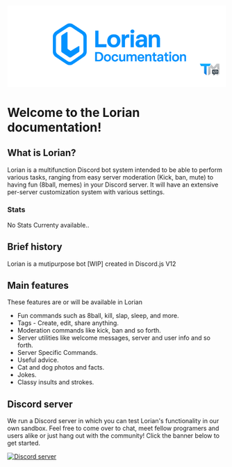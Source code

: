 
![banner](img/lorianbanner.png)
# Welcome to the Lorian documentation! 

## What is Lorian?

Lorian is a multifunction Discord bot system intended to be able to perform various tasks, ranging from easy server moderation \(Kick, ban, mute\) to having fun \(8ball, memes\) in your Discord server. It will have an extensive per-server customization system with various settings.

### Stats

No Stats Currenty available..

## Brief history

Lorian is a mutipurpose bot [WIP] created in Discord.js V12


## Main features

These features are or will be available in Lorian

* Fun commands such as 8ball, kill, slap, sleep, and more.
* Tags - Create, edit, share anything.
* Moderation commands like kick, ban and so forth.
* Server utilities like welcome messages, server and user info and so forth.
* Server Specific Commands.
* Useful advice.
* Cat and dog photos and facts.
* Jokes.
* Classy insults and strokes.

## Discord server

We run a Discord server in which you can test Lorian's functionality in our own sandbox. Feel free to come over to chat, meet fellow programers and users alike or just hang out with the community! Click the banner below to get started.

<a href="https://discord.gg/WK5EZWN"><img src="https://discordapp.com/api/guilds/379461989874794499/widget.png?style=banner2" alt="Discord server"></a>

